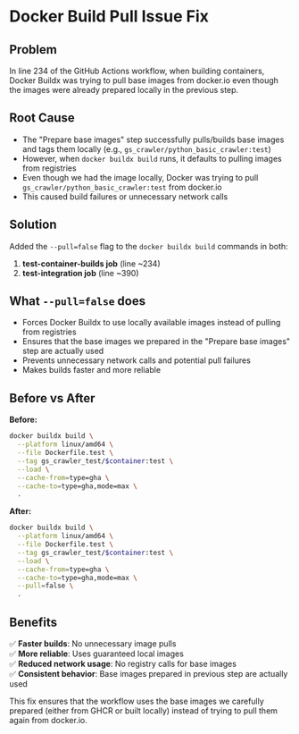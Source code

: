 # Docker Build Pull Issue Fix

## Problem
In line 234 of the GitHub Actions workflow, when building containers, Docker Buildx was trying to pull base images from docker.io even though the images were already prepared locally in the previous step.

## Root Cause
- The "Prepare base images" step successfully pulls/builds base images and tags them locally (e.g., `gs_crawler/python_basic_crawler:test`)
- However, when `docker buildx build` runs, it defaults to pulling images from registries
- Even though we had the image locally, Docker was trying to pull `gs_crawler/python_basic_crawler:test` from docker.io
- This caused build failures or unnecessary network calls

## Solution
Added the `--pull=false` flag to the `docker buildx build` commands in both:
1. **test-container-builds job** (line ~234)
2. **test-integration job** (line ~390)

## What `--pull=false` does
- Forces Docker Buildx to use locally available images instead of pulling from registries
- Ensures that the base images we prepared in the "Prepare base images" step are actually used
- Prevents unnecessary network calls and potential pull failures
- Makes builds faster and more reliable

## Before vs After

**Before:**
```bash
docker buildx build \
  --platform linux/amd64 \
  --file Dockerfile.test \
  --tag gs_crawler_test/$container:test \
  --load \
  --cache-from=type=gha \
  --cache-to=type=gha,mode=max \
  .
```

**After:**
```bash
docker buildx build \
  --platform linux/amd64 \
  --file Dockerfile.test \
  --tag gs_crawler_test/$container:test \
  --load \
  --cache-from=type=gha \
  --cache-to=type=gha,mode=max \
  --pull=false \
  .
```

## Benefits
✅ **Faster builds**: No unnecessary image pulls  
✅ **More reliable**: Uses guaranteed local images  
✅ **Reduced network usage**: No registry calls for base images  
✅ **Consistent behavior**: Base images prepared in previous step are actually used  

This fix ensures that the workflow uses the base images we carefully prepared (either from GHCR or built locally) instead of trying to pull them again from docker.io.
